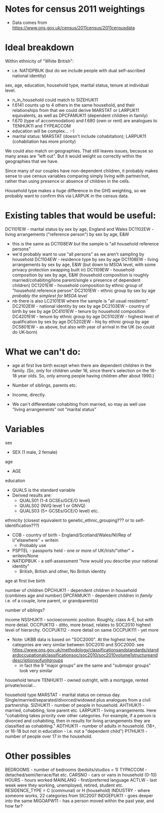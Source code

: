 
Notes for census 2011 weightings
================================

* Data comes from https://www.ons.gov.uk/census/2011census/2011censusdata


Ideal breakdown
===============

Within ethnicity of "White British":
- i.e. NATIDPBUK (but do we include people with dual self-ascribed national 
  identity)

sex, age, education, household type, marital status, tenure at individual level. 
- n_in_household could match to SIZEHUK11
- f.6141 counts up to 4 others in the same household, and their relationships
  from that we could derive MARSTAT or LARPUK11 equivalents, as well as
  DPCFAMUK11 (dependent children in family)
- f.670 (type of accommodation) and f.680 (own or rent) are analogues to
  TENHUK11 and TYPEACCOM
- education will be complex... :-)
- marital status: MARSTAT (doesn't include cohabitation); LARPUK11 (cohabitation
  has more priority)

We could also match on geographies. That still leaves issues, because so many
areas are "left out". But it would weight us correctly within the geographies
that we have.

Since many of our couples have non-dependent children, it probably makes sense
to use census variables comparing simply living with partner/not, rather than
using presence or absence of children in the cells.

Household type makes a *huge* difference in the GHS weighting, so we probably
want to confirm this via LARPUK in the census data.

# Existing tables that would be useful:

DC1101EW - marital status by sex by age, England and Wales
DC1102EW - living arrangements ("reference person") by sex by age, E&W 
  - this is the same as DC1108EW but the sample is "all household reference persons"
  - we'd probably want to use "all persons" as we aren't sampling by household
DC1104EW - residence type by sex by age
DC1108EW - living arrangements by sex by age, E&W (but down to MSOA level, with
  some privacy protection swapping built in)
DC1109EW - household composition by sex by age, E&W (household composition
  is roughly married/cohabiting/lone parent/single x presence of dependent 
  children)
DC1201EW - household composition by ethnic group of "household reference person"
DC2101EW - ethnic group by sex by age *probably the simplest for MSOA level*
  - nb there is also LC2101EW where the sample is "all usual residents"
DC2102EW - national identity by sex by age
DC2103EW - country of birth by sex by age
DC4101EW - tenure by household composition
DC4201EW - tenure by ethnic group by age
DC5102EW - highest level of qualification by sex by age
DC5202EW - hlq by ethnic group by age
DC5801EW - as above, but also with year of arrival in the UK (so could do UK-born)

# What we can't do: 

- age at first live birth except when there are dependent
children in the family. (So, only for children under 16, since there's selection
on the 16-18 year olds. So, only among people having children after about 1990.)

- Number of siblings, parents etc.

- Income, directly.

- We can't differentiate cohabiting from married, so may as well use 
  "living arrangements" not "marital status"

Variables
=========

sex
* SEX (1 male, 2 female)

age
* AGE

education
* QUALS is the standard variable
* Derived results are:
  - QUALS01 (1-4 GCSEs/GCE/O level)
  - QUALS02 (NVQ level 1 or GNVQ)
  - QUALS03 (5+ GCSEs/GCE/O level)
  etc.  

ethnicity (closest equivalent to genetic_ethnic_grouping??? or to self-identification???)
* COB - country of birth - England/Scotland/Wales/NI/Rep of I/"elsewhere" + writein
  - Probably use
* PSPTEL - passports held - one or more of UK/Irish/"other" + writein/None
* NATIDPBUK - a self-assessment "how would you describe your national identity"
  - British, British and other, No British identity


age at first live birth

number of children
DPCHUK11 - dependent children in household (combines age and number)
DPCFAMUK11 - dependent children in *family* i.e. of a couple, lone parent, or 
  grandparent(s)

number of siblings?

income
NSSHUK11 - socioeconomic position. Roughly, class A-E, but with more detail.
OCCPUK113 - ditto, more broad, relates to SOC2010 highest level of hierarchy.
OCCPUK112 - more detail on same
OCCPUK111 - yet more
* Note: UKBB data is based on "SOC2000". At the highest level, the categories
  are very similar between SOC2010 and SOC2000: see 
  https://www.ons.gov.uk/methodology/classificationsandstandards/standardoccupationalclassificationsoc/soc2010/soc2010volume1structureanddescriptionsofunitgroups
  - in fact the 9 "major groups" are the same and "submajor groups" look very
    similar

household tenure
TENHUK11 - owned outright, with a mortgage, rented private/social...

household type
MARSTAT - marital status on census day. Single/married/separated/divorced/widowed
plus analogues from a civil partnership.
SIZHUK11 - number of people in household.
AHTHUK11 - married, cohabiting, lone parent etc.
LARPUK11 - living arrangements. Here  "cohabiting takes priority over other
  categories. For example, if a person is divorced and cohabiting, then in results
  for living arrangements they are classified as cohabiting."
ADTHUK11 - number of adults in household. (18+, or 16-18 but not in education - i.e.
  not a "dependent child")
P17HUK11 - number of people over 17 in the household.




Other possibles
===============

BEDROOMS   - number of bedrooms (bedsits/studios = 1)
TYPACCOM   - detached/semi/terrace/flat etc.
CARSNO     - cars or vans in household (0-10)
HOURS      - hours worked
MAINLANG   - first/preferred language
ACTLW - last week were they working, unemployed, retired, student etc.
RESIDENCE_TYPE = C (communal) or H (household)
INDUSTRY - where someone works, 22 categories from SIC2007
INDGEPUK11 - goes deeper into the same
MIGOAPW11 - has a person moved within the past year, and how far?
